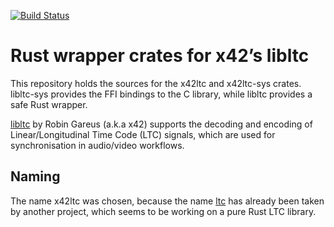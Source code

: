 [![Build Status](https://github.com/jmaibaum/x42ltc/workflows/CI/badge.svg)](https://github.com/jmaibaum/x42ltc/actions?query=workflow%3A%22CI%22)
# Rust wrapper crates for x42’s libltc

This repository holds the sources for the x42ltc and x42ltc-sys crates.
libltc-sys provides the FFI bindings to the C library, while libltc provides a
safe Rust wrapper.

[libltc](https://x42.github.io/libltc) by Robin Gareus (a.k.a x42) supports the
decoding and encoding of Linear/Longitudinal Time Code (LTC) signals, which are
used for synchronisation in audio/video workflows.


## Naming

The name x42ltc was chosen, because the name [ltc](https://crates.io/crates/ltc)
has already been taken by another project, which seems to be working on a pure
Rust LTC library.
